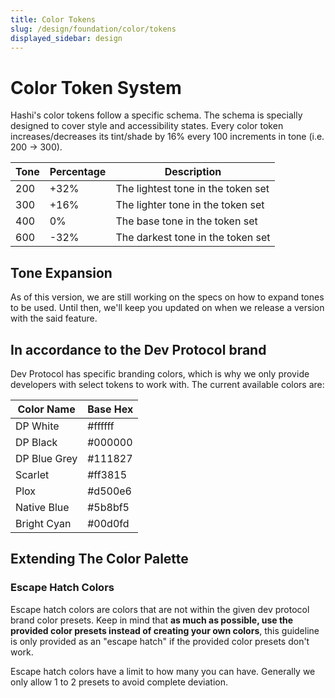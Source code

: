 ```yaml
---
title: Color Tokens
slug: /design/foundation/color/tokens
displayed_sidebar: design
---
```

# Color Token System
Hashi's color tokens follow a specific schema. The schema is specially designed to cover style and accessibility states.
Every color token increases/decreases its tint/shade by 16% every 100 increments in tone (i.e. 200 → 300).

| Tone | Percentage | Description                        |
|------|------------|------------------------------------|
| 200  | +32%       | The lightest tone in the token set |
| 300  | +16%       | The lighter tone in the token set  |
| 400  | 0%         | The base tone in the token set     |
| 600  | -32%       | The darkest tone in the token set  |

## Tone Expansion
As of this version, we are still working on the specs on how to expand tones to be used. Until then, we'll keep you
updated on when we release a version with the said feature.

## In accordance to the Dev Protocol brand
Dev Protocol has specific branding colors, which is why we only provide developers with select tokens to work with. The
current available colors are:

| Color Name   | Base Hex |
|--------------|----------|
| DP White     | #ffffff  |
| DP Black     | #000000  |
| DP Blue Grey | #111827  |
| Scarlet      | #ff3815  |
| Plox         | #d500e6  |
| Native Blue  | #5b8bf5  |
| Bright Cyan  | #00d0fd  |

## Extending The Color Palette
### Escape Hatch Colors
Escape hatch colors are colors that are not within the given dev protocol brand color presets. Keep in mind that **as much as possible, use the provided color presets instead of creating your own colors**, this guideline is only provided as an "escape hatch" if the provided color presets don't work.

Escape hatch colors have a limit to how many you can have. Generally we only allow 1 to 2 presets to avoid complete deviation.